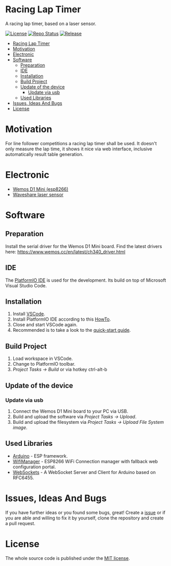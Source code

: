 # Racing Lap Timer
A racing lap timer, based on a laser sensor.

[![License](https://img.shields.io/badge/license-MIT-blue.svg)](http://choosealicense.com/licenses/mit/)
[![Repo Status](https://www.repostatus.org/badges/latest/wip.svg)](https://www.repostatus.org/#wip)
[![Release](https://img.shields.io/github/release/BlueAndi/RacingLapTimer.svg)](https://github.com/BlueAndi/RacingLapTimer/releases)

- [Racing Lap Timer](#racing-lap-timer)
- [Motivation](#motivation)
- [Electronic](#electronic)
- [Software](#software)
  - [Preparation](#preparation)
  - [IDE](#ide)
  - [Installation](#installation)
  - [Build Project](#build-project)
  - [Update of the device](#update-of-the-device)
    - [Update via usb](#update-via-usb)
  - [Used Libraries](#used-libraries)
- [Issues, Ideas And Bugs](#issues-ideas-and-bugs)
- [License](#license)

# Motivation
For line follower competitions a racing lap timer shall be used. It doesn't only measure the lap time, it shows it nice via web interface, inclusive automatically result table generation.

# Electronic

* [Wemos D1 Mini (esp8266)](https://docs.platformio.org/en/latest/boards/espressif8266/d1_mini.html)
* [Waveshare laser sensor](www.waveshare.com/wiki/Laser_Sensor)

# Software

## Preparation
Install the serial driver for the Wemos D1 Mini board. Find the latest drivers here: https://www.wemos.cc/en/latest/ch340_driver.html

## IDE
The [PlatformIO IDE](https://platformio.org/platformio-ide) is used for the development. Its build on top of Microsoft Visual Studio Code.

## Installation
1. Install [VSCode](https://code.visualstudio.com/).
2. Install PlatformIO IDE according to this [HowTo](https://platformio.org/install/ide?install=vscode).
3. Close and start VSCode again.
4. Recommended is to take a look to the [quick-start guide](https://docs.platformio.org/en/latest/ide/vscode.html#quick-start).

## Build Project
1. Load workspace in VSCode.
2. Change to PlatformIO toolbar.
3. _Project Tasks -> Build_ or via hotkey ctrl-alt-b

## Update of the device

### Update via usb
1. Connect the Wemos D1 Mini board to your PC via USB.
2. Build and upload the software via _Project Tasks -> Upload_.
3. Build and upload the filesystem via _Project Tasks -> Upload File System image_.

## Used Libraries
* [Arduino](https://github.com/esp8266/Arduino) - ESP framework.
* [WifiManager](https://github.com/tzapu/WiFiManager) - ESP8266 WiFi Connection manager with fallback web configuration portal.
* [WebSockets](https://github.com/Links2004/arduinoWebSockets) - A WebSocket Server and Client for Arduino based on RFC6455.

# Issues, Ideas And Bugs
If you have further ideas or you found some bugs, great! Create a [issue](https://github.com/BlueAndi/RacingLapTimer/issues) or if you are able and willing to fix it by yourself, clone the repository and create a pull request.

# License
The whole source code is published under the [MIT license](http://choosealicense.com/licenses/mit/).
